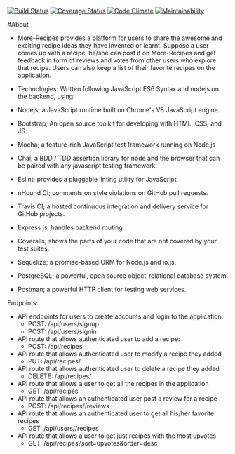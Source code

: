 [![Build Status](https://travis-ci.org/GeekHijabi/More-recipes.svg?branch=development)](https://travis-ci.org/GeekHijabi/More-recipes)
[![Coverage Status](https://coveralls.io/repos/github/GeekHijabi/More-recipes/badge.svg?branch=development)](https://coveralls.io/github/GeekHijabi/More-recipes?branch=development)
[![Code Climate](https://codeclimate.com/github/GeekHijabi/More-recipes/badges/gpa.svg)](https://codeclimate.com/github/GeekHijabi/More-Recipes?branch=development)
[![Maintainability](https://api.codeclimate.com/v1/badges/fd85a9dcb3df2fd5ad26/maintainability)](https://codeclimate.com/github/GeekHijabi/More-recipes/maintainability)


#About
* More-Recipes provides a platform for users to share the awesome and exciting  recipe ideas they have invented or learnt.  Suppose a user comes up with a recipe,  he/she can post it on More-Recipes and  get feedback in form of reviews and votes from other users who explore that recipe. Users can also keep a list of their favorite recipes on the application.


* Technologies:
Written following JavaScript ES6 Syntax and nodejs on the backend, using:

* Nodejs; a JavaScript runtime built on Chrome's V8 JavaScript engine.
* Bootstrap; An open source toolkit for developing with HTML, CSS, and JS.
* Mocha; a feature-rich JavaScript test framework running on Node.js
* Chai; a BDD / TDD assertion library for node and the browser that can be paired with any javascript testing framework.
* Eslint; provides a pluggable linting utility for JavaScript
* nHound CI; comments on style violations on GitHub pull requests.
* Travis CI; a hosted continuous integration and delivery service for GitHub projects.
* Express js; handles backend routing.
* Coveralls; shows the parts of your code that are not covered by your test suites.
* Sequelize; a promise-based ORM for Node.js and io.js.
* PostgreSQL; a powerful, open source object-relational database system.
* Postman; a powerful HTTP client for testing web services.

Endpoints:
* API endpoints for users to create accounts and login to the application:
    * POST: /api/users/signup 
    * POST: /api/users/signin
* API route that allows authenticated user to add a recipe:
    * POST: /api/recipes
* API route that allows authenticated user to modify a recipe they added
    * PUT: /api/recipes/<recipeId>
* API route that allows authenticated user to delete a recipe they added
    * DELETE: /api/recipes/<recipeId>
* API route that allows a user to get all the recipes in the application
    * GET: /api/recipes
* API route that allows an authenticated user post a review for a recipe
     * POST: /api/recipes/<recipeId>/reviews
* API route that allows an authenticated user to get all his/her favorite recipes
    * GET: /api/users/<userId>/recipes
* API route that allows a user to get just recipes with the most upvotes
    * GET: /api/recipes?sort=upvotes&order=desc



